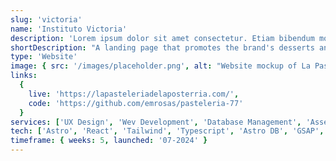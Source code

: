```yaml
---
slug: 'victoria'
name: 'Instituto Victoria'
description: 'Lorem ipsum dolor sit amet consectetur. Etiam bibendum morbi aliquet quis consequat maecenas. Mollis elementum massa lectus blandit vivamus in. Rutrum lacus amet sem vel eu mauris risus. Eget cras dignissim urna egestas. Velit pharetra sed adipiscing imperdiet. Nisi orci dolor at id semper pharetra.'
shortDescription: "A landing page that promotes the brand's desserts and branches."
type: 'Website'
image: { src: '/images/placeholder.png', alt: "Website mockup of La Pastelería de La Postreria's landing page" }
links:
  {
    live: 'https://lapasteleriadelaposterria.com/',
    code: 'https://github.com/emrosas/pasteleria-77'
  }
services: ['UX Design', 'Wev Development', 'Database Management', 'Asset Creation']
tech: ['Astro', 'React', 'Tailwind', 'Typescript', 'Astro DB', 'GSAP', 'Rive', 'Vercel']
timeframe: { weeks: 5, launched: '07-2024' }
---
```

